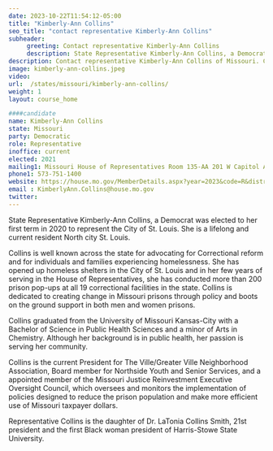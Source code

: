 ```yaml
---
date: 2023-10-22T11:54:12-05:00
title: "Kimberly-Ann Collins"
seo_title: "contact representative Kimberly-Ann Collins"
subheader:
     greeting: Contact representative Kimberly-Ann Collins
     description: State Representative Kimberly-Ann Collins, a Democrat was elected to her first term in 2020 to represent the City of St. Louis. She is a lifelong and current resident North city St. Louis.
description: Contact representative Kimberly-Ann Collins of Missouri. Contact information for Kimberly-Ann Collins includes email address, phone number, and mailing address.
image: kimberly-ann-collins.jpeg
video:
url:  /states/missouri/kimberly-ann-collins/
weight: 1
layout: course_home

####candidate
name: Kimberly-Ann Collins
state: Missouri
party: Democratic
role: Representative
inoffice: current
elected: 2021
mailing1: Missouri House of Representatives Room 135-AA 201 W Capitol Ave Jefferson City, MO 65101
phone1: 573-751-1400
website: https://house.mo.gov/MemberDetails.aspx?year=2023&code=R&district=077/
email : KimberlyAnn.Collins@house.mo.gov
twitter:
---
```


State Representative Kimberly-Ann Collins, a Democrat was elected to her first term in 2020 to represent the City of St. Louis. She is a lifelong and current resident North city St. Louis.

Collins is well known across the state for advocating for Correctional reform and for individuals and families experiencing homelessness. She has opened up homeless shelters in the City of St. Louis and in her few years of serving in the House of Representatives, she has conducted more than 200 prison pop-ups at all 19 correctional facilities in the state. Collins is dedicated to creating change in Missouri prisons through policy and boots on the ground support in both men and women prisons.

Collins graduated from the University of Missouri Kansas-City with a Bachelor of Science in Public Health Sciences and a minor of Arts in Chemistry. Although her background is in public health, her passion is serving her community.

Collins is the current President for The Ville/Greater Ville Neighborhood Association, Board member for Northside Youth and Senior Services, and a appointed member of the Missouri Justice Reinvestment Executive Oversight Council, which oversees and monitors the implementation of policies designed to reduce the prison population and make more efficient use of Missouri taxpayer dollars.

Representative Collins is the daughter of Dr. LaTonia Collins Smith, 21st president and the first Black woman president of Harris-Stowe State University.

